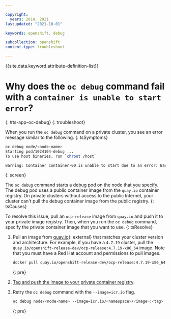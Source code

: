 ```yaml
---

copyright:
  years: 2014, 2021
lastupdated: "2021-10-01"

keywords: openshift, debug

subcollection: openshift
content-type: troubleshoot

---
```


{{site.data.keyword.attribute-definition-list}}

  

# Why does the `oc debug` command fail with a `container is unable to start error`?
{: #ts-app-oc-debug}
{: troubleshoot}



When you run the `oc debug` command on a private cluster, you see an error message similar to the following.
{: tsSymptoms}

```sh
oc debug node/<node-name>
Starting pod/1024104-debug ...
To use host binaries, run `chroot /host`

warning: Container container-00 is unable to start due to an error: Back-off pulling image "quay.io/openshift-release-dev/ocp-v4.0-art-dev@sha256:7dd7a3a1be7009629c709e6c88a1551d471aba9bf3deb873bc5f4d814675edfe"
```
{: screen}

The `oc debug` command starts a debug pod on the node that you specify. The debug pod uses a public container image from the `quay.io` container registry. On private clusters without access to the public Internet, your cluster can't pull the debug container image from the public registry.
{: tsCauses}


To resolve this issue, pull an `ocp-release` image from `quay.io` and push it to your private image registry. Then, when you run the `oc debug` command, specify the private container image that you want to use.
{: tsResolve}


1. Pull an image from [quay.io](https://quay.io/repository/openshift-release-dev/ocp-release?tab=tags){: external} that matches your cluster version and architecture. For example, if you have a `4.7.19` cluster, pull the `quay.io/openshift-release-dev/ocp-release:4.7.19-x86_64` image. Note that you must have a Red Hat account and permissions to pull images.
    ```sh
    docker pull quay.io/openshift-release-dev/ocp-release:4.7.19-x86_64
    ```
    {: pre}

1. [Tag and push the image to your private container registry](/docs/Registry?topic=Registry-getting-started).

1. Retry the `oc debug` command with the `--image=icr.io` flag.
    ```sh
    oc debug node/<node-name> --image=icr.io/<namespace>/<image>:<tag>
    ```
    {: pre}







